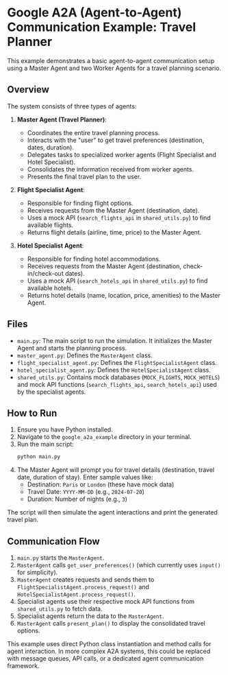 # Google A2A (Agent-to-Agent) Communication Example: Travel Planner

This example demonstrates a basic agent-to-agent communication setup using a Master Agent and two Worker Agents for a travel planning scenario.

## Overview

The system consists of three types of agents:

1.  **Master Agent (Travel Planner)**:
    *   Coordinates the entire travel planning process.
    *   Interacts with the "user" to get travel preferences (destination, dates, duration).
    *   Delegates tasks to specialized worker agents (Flight Specialist and Hotel Specialist).
    *   Consolidates the information received from worker agents.
    *   Presents the final travel plan to the user.

2.  **Flight Specialist Agent**:
    *   Responsible for finding flight options.
    *   Receives requests from the Master Agent (destination, date).
    *   Uses a mock API (`search_flights_api` in `shared_utils.py`) to find available flights.
    *   Returns flight details (airline, time, price) to the Master Agent.

3.  **Hotel Specialist Agent**:
    *   Responsible for finding hotel accommodations.
    *   Receives requests from the Master Agent (destination, check-in/check-out dates).
    *   Uses a mock API (`search_hotels_api` in `shared_utils.py`) to find available hotels.
    *   Returns hotel details (name, location, price, amenities) to the Master Agent.

## Files

*   `main.py`: The main script to run the simulation. It initializes the Master Agent and starts the planning process.
*   `master_agent.py`: Defines the `MasterAgent` class.
*   `flight_specialist_agent.py`: Defines the `FlightSpecialistAgent` class.
*   `hotel_specialist_agent.py`: Defines the `HotelSpecialistAgent` class.
*   `shared_utils.py`: Contains mock databases (`MOCK_FLIGHTS`, `MOCK_HOTELS`) and mock API functions (`search_flights_api`, `search_hotels_api`) used by the specialist agents.

## How to Run

1.  Ensure you have Python installed.
2.  Navigate to the `google_a2a_example` directory in your terminal.
3.  Run the main script:
    ```bash
    python main.py
    ```
4.  The Master Agent will prompt you for travel details (destination, travel date, duration of stay). Enter sample values like:
    *   Destination: `Paris` or `London` (these have mock data)
    *   Travel Date: `YYYY-MM-DD` (e.g., `2024-07-20`)
    *   Duration: Number of nights (e.g., `3`)

The script will then simulate the agent interactions and print the generated travel plan.

## Communication Flow

1.  `main.py` starts the `MasterAgent`.
2.  `MasterAgent` calls `get_user_preferences()` (which currently uses `input()` for simplicity).
3.  `MasterAgent` creates requests and sends them to `FlightSpecialistAgent.process_request()` and `HotelSpecialistAgent.process_request()`.
4.  Specialist agents use their respective mock API functions from `shared_utils.py` to fetch data.
5.  Specialist agents return the data to the `MasterAgent`.
6.  `MasterAgent` calls `present_plan()` to display the consolidated travel options.

This example uses direct Python class instantiation and method calls for agent interaction. In more complex A2A systems, this could be replaced with message queues, API calls, or a dedicated agent communication framework.
